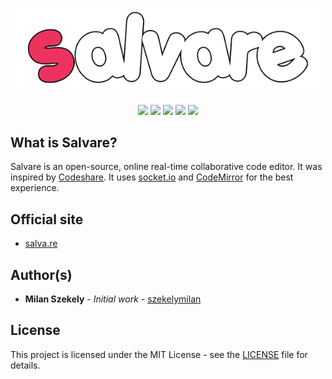 <p align="center">
  <img src="https://github.com/szekelymilan/salvare/blob/master/static/logo_github.png" width="500" />
</p>

<p align="center">
  <img src="https://badges.frapsoft.com/os/v2/open-source.png?v=103" />
  <img src="https://img.shields.io/badge/PRs-welcome-brightgreen.svg" />
  <img src="https://img.shields.io/github/package-json/v/szekelymilan/salvare.svg" />
  <img src="https://img.shields.io/github/languages/code-size/szekelymilan/salvare.svg" />
  <img src="https://img.shields.io/github/license/szekelymilan/salvare.svg" />
</p>

## What is Salvare?
Salvare is an open-source, online real-time collaborative code editor. It was inspired by [Codeshare](https://codeshare.io).
It uses [socket.io](https://socket.io) and [CodeMirror](https://codemirror.net) for the best experience.

## Official site
* [salva.re](https://salva.re)

## Author(s)
* **Milan Szekely** - *Initial work* - [szekelymilan](https://github.com/szekelymilan)

## License
This project is licensed under the MIT License - see the [LICENSE](LICENSE) file for details.
